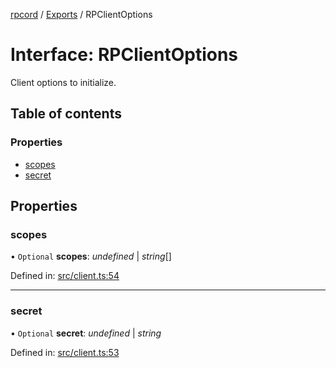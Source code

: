 [rpcord](../README.md) / [Exports](../modules.md) / RPClientOptions

# Interface: RPClientOptions

Client options to initialize.

## Table of contents

### Properties

- [scopes](rpclientoptions.md#scopes)
- [secret](rpclientoptions.md#secret)

## Properties

### scopes

• `Optional` **scopes**: *undefined* \| *string*[]

Defined in: [src/client.ts:54](https://github.com/DjDeveloperr/RPCord/blob/43e46ce/src/client.ts#L54)

___

### secret

• `Optional` **secret**: *undefined* \| *string*

Defined in: [src/client.ts:53](https://github.com/DjDeveloperr/RPCord/blob/43e46ce/src/client.ts#L53)
